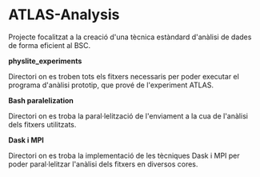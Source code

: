 # ATLAS-Analysis

Projecte focalitzat a la creació d'una tècnica estàndard d'anàlisi de dades de forma eficient al BSC.

**physlite_experiments**

Directori on es troben tots els fitxers necessaris per poder executar el programa d'anàlisi prototip, que prové de l'experiment ATLAS.


**Bash paralelization**

Directori on es troba la paral·lelització de l'enviament a la cua de l'anàlisi dels fitxers utilitzats.

**Dask i MPI**

Directori on es troba la implementació de les tècniques Dask i MPI per poder paral·lelitzar l'anàlisi dels fitxers en diversos cores.

